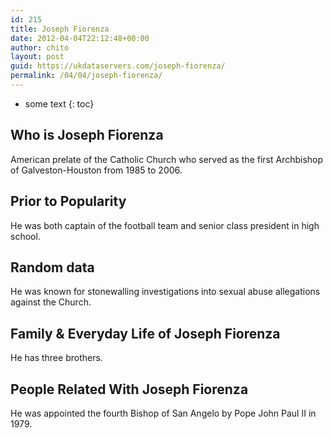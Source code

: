 ```yaml
---
id: 215
title: Joseph Fiorenza
date: 2012-04-04T22:12:48+00:00
author: chito
layout: post
guid: https://ukdataservers.com/joseph-fiorenza/
permalink: /04/04/joseph-fiorenza/
---
```


* some text
{: toc}


## Who is  Joseph Fiorenza
                  
                  
                  
American prelate of the Catholic Church who served as the first Archbishop of Galveston-Houston from 1985 to 2006.
                  
                
                
                
## Prior to Popularity 
                  
                  
                  
He was both captain of the football team and senior class president in high school.
                  
                
                
                
## Random data 
                  
                  
                  
He was known for stonewalling investigations into sexual abuse allegations against the Church.
                  
                
                
                
## Family & Everyday Life of Joseph Fiorenza
                  
                  
                  
He has three brothers.
                  
                
                
                
## People Related With  Joseph Fiorenza
                  
                  
                  
He was appointed the fourth Bishop of San Angelo by Pope John Paul II in 1979.
                  
                
              
            
          
          
          
    
    
  
